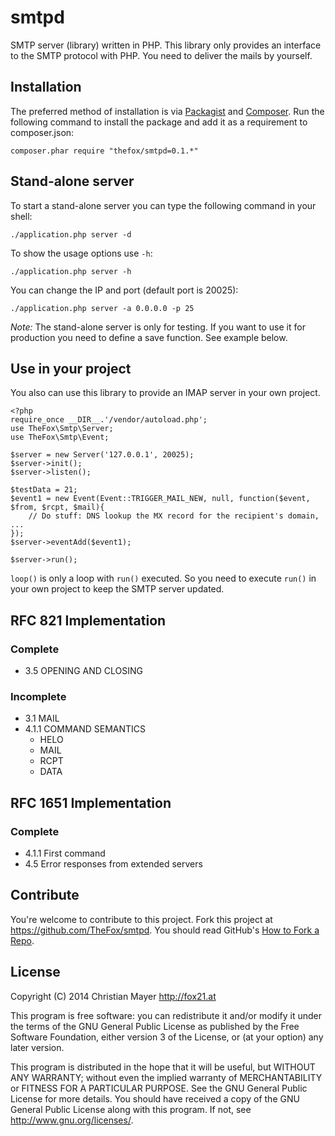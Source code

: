 # smtpd
SMTP server (library) written in PHP. This library only provides an interface to the SMTP protocol with PHP. You need to deliver the mails by yourself.

## Installation
The preferred method of installation is via [Packagist](https://packagist.org/packages/thefox/smtpd) and [Composer](https://getcomposer.org/). Run the following command to install the package and add it as a requirement to composer.json:

`composer.phar require "thefox/smtpd=0.1.*"`

## Stand-alone server
To start a stand-alone server you can type the following command in your shell:

`./application.php server -d`

To show the usage options use `-h`:

`./application.php server -h`

You can change the IP and port (default port is 20025):

`./application.php server -a 0.0.0.0 -p 25`

*Note:* The stand-alone server is only for testing. If you want to use it for production you need to define a save function. See example below.

## Use in your project
You also can use this library to provide an IMAP server in your own project.

	<?php
	require_once __DIR__.'/vendor/autoload.php';
	use TheFox\Smtp\Server;
	use TheFox\Smtp\Event;
	
	$server = new Server('127.0.0.1', 20025);
	$server->init();
	$server->listen();
	
	$testData = 21;
	$event1 = new Event(Event::TRIGGER_MAIL_NEW, null, function($event, $from, $rcpt, $mail){
		// Do stuff: DNS lookup the MX record for the recipient's domain, ...
	});
	$server->eventAdd($event1);
	
	$server->run();

`loop()` is only a loop with `run()` executed. So you need to execute `run()` in your own project to keep the SMTP server updated.

## RFC 821 Implementation
### Complete
- 3.5 OPENING AND CLOSING

### Incomplete
- 3.1 MAIL
- 4.1.1 COMMAND SEMANTICS
	- HELO
	- MAIL
	- RCPT
	- DATA

## RFC 1651 Implementation
### Complete
- 4.1.1 First command
- 4.5 Error responses from extended servers

## Contribute
You're welcome to contribute to this project. Fork this project at <https://github.com/TheFox/smtpd>. You should read GitHub's [How to Fork a Repo](https://help.github.com/articles/fork-a-repo).

## License
Copyright (C) 2014 Christian Mayer <http://fox21.at>

This program is free software: you can redistribute it and/or modify it under the terms of the GNU General Public License as published by the Free Software Foundation, either version 3 of the License, or (at your option) any later version.

This program is distributed in the hope that it will be useful, but WITHOUT ANY WARRANTY; without even the implied warranty of MERCHANTABILITY or FITNESS FOR A PARTICULAR PURPOSE. See the GNU General Public License for more details. You should have received a copy of the GNU General Public License along with this program. If not, see <http://www.gnu.org/licenses/>.
